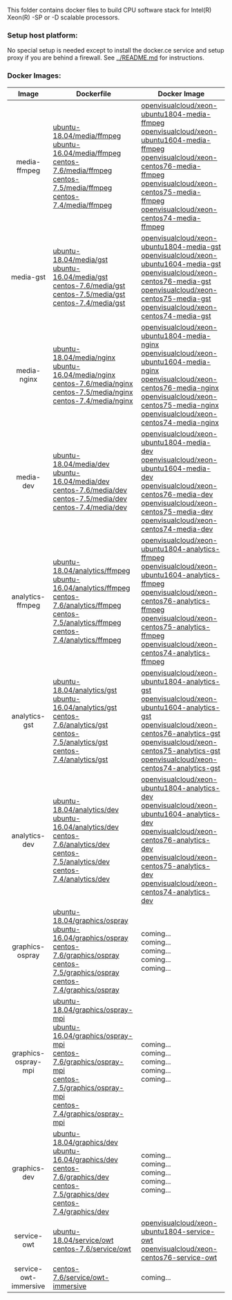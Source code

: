 This folder contains docker files to build CPU software stack for Intel(R) Xeon(R) -SP or -D scalable processors.

### Setup host platform:

No special setup is needed except to install the docker.ce service and setup proxy if you are behind a firewall. See [../README.md](../README.md) for instructions.

### Docker Images:

|Image|Dockerfile|Docker Image|
|:-:|---|---|
|media-ffmpeg|[ubuntu-18.04/media/ffmpeg](ubuntu-18.04/media/ffmpeg)<br>[ubuntu-16.04/media/ffmpeg](ubuntu-16.04/media/ffmpeg)<br>[centos-7.6/media/ffmpeg](centos-7.6/media/ffmpeg)<br>[centos-7.5/media/ffmpeg](centos-7.5/media/ffmpeg)<br>[centos-7.4/media/ffmpeg](centos-7.4/media/ffmpeg)|[openvisualcloud/xeon-ubuntu1804-media-ffmpeg](https://hub.docker.com/r/openvisualcloud/xeon-ubuntu1804-media-ffmpeg)<br>[openvisualcloud/xeon-ubuntu1604-media-ffmpeg](https://hub.docker.com/r/openvisualcloud/xeon-ubuntu1604-media-ffmpeg)<br>[openvisualcloud/xeon-centos76-media-ffmpeg](https://hub.docker.com/r/openvisualcloud/xeon-centos76-media-ffmpeg)<br>[openvisualcloud/xeon-centos75-media-ffmpeg](https://hub.docker.com/r/openvisualcloud/xeon-centos75-media-ffmpeg)<br>[openvisualcloud/xeon-centos74-media-ffmpeg](https://hub.docker.com/r/openvisualcloud/xeon-centos74-media-ffmpeg)|
|media-gst|[ubuntu-18.04/media/gst](ubuntu-18.04/media/gst)<br>[ubuntu-16.04/media/gst](ubuntu-16.04/media/gst)<br>[centos-7.6/media/gst](centos-7.6/media/gst)<br>[centos-7.5/media/gst](centos-7.5/media/gst)<br>[centos-7.4/media/gst](centos-7.4/media/gst)|[openvisualcloud/xeon-ubuntu1804-media-gst](https://hub.docker.com/r/openvisualcloud/xeon-ubuntu1804-media-gst)<br>[openvisualcloud/xeon-ubuntu1604-media-gst](https://hub.docker.com/r/openvisualcloud/xeon-ubuntu1604-media-gst)<br>[openvisualcloud/xeon-centos76-media-gst](https://hub.docker.com/r/openvisualcloud/xeon-centos76-media-gst)<br>[openvisualcloud/xeon-centos75-media-gst](https://hub.docker.com/r/openvisualcloud/xeon-centos75-media-gst)<br>[openvisualcloud/xeon-centos74-media-gst](https://hub.docker.com/r/openvisualcloud/xeon-centos74-media-gst)|
|media-nginx|[ubuntu-18.04/media/nginx](ubuntu-18.04/media/nginx)<br>[ubuntu-16.04/media/nginx](ubuntu-16.04/media/nginx)<br>[centos-7.6/media/nginx](centos-7.6/media/nginx)<br>[centos-7.5/media/nginx](centos-7.5/media/nginx)<br>[centos-7.4/media/nginx](centos-7.4/media/nginx)|[openvisualcloud/xeon-ubuntu1804-media-nginx](https://hub.docker.com/r/openvisualcloud/xeon-ubuntu1804-media-nginx)<br>[openvisualcloud/xeon-ubuntu1604-media-nginx](https://hub.docker.com/r/openvisualcloud/xeon-ubuntu1604-media-nginx)<br>[openvisualcloud/xeon-centos76-media-nginx](https://hub.docker.com/r/openvisualcloud/xeon-centos76-media-nginx)<br>[openvisualcloud/xeon-centos75-media-nginx](https://hub.docker.com/r/openvisualcloud/xeon-centos75-media-nginx)<br>[openvisualcloud/xeon-centos74-media-nginx](https://hub.docker.com/r/openvisualcloud/xeon-centos74-media-nginx)|
|media-dev|[ubuntu-18.04/media/dev](ubuntu-18.04/media/dev)<br>[ubuntu-16.04/media/dev](ubuntu-16.04/media/dev)<br>[centos-7.6/media/dev](centos-7.6/media/dev)<br>[centos-7.5/media/dev](centos-7.5/media/dev)<br>[centos-7.4/media/dev](centos-7.4/media/dev)|[openvisualcloud/xeon-ubuntu1804-media-dev](https://hub.docker.com/r/openvisualcloud/xeon-ubuntu1804-media-dev)<br>[openvisualcloud/xeon-ubuntu1604-media-dev](https://hub.docker.com/r/openvisualcloud/xeon-ubuntu1604-media-dev)<br>[openvisualcloud/xeon-centos76-media-dev](https://hub.docker.com/r/openvisualcloud/xeon-centos76-media-dev)<br>[openvisualcloud/xeon-centos75-media-dev](https://hub.docker.com/r/openvisualcloud/xeon-centos75-media-dev)<br>[openvisualcloud/xeon-centos74-media-dev](https://hub.docker.com/r/openvisualcloud/xeon-centos74-media-dev)|
|analytics-ffmpeg|[ubuntu-18.04/analytics/ffmpeg](ubuntu-18.04/analytics/ffmpeg)<br>[ubuntu-16.04/analytics/ffmpeg](ubuntu-16.04/analytics/ffmpeg)<br>[centos-7.6/analytics/ffmpeg](centos-7.6/analytics/ffmpeg)<br>[centos-7.5/analytics/ffmpeg](centos-7.5/analytics/ffmpeg)<br>[centos-7.4/analytics/ffmpeg](centos-7.4/analytics/ffmpeg)|[openvisualcloud/xeon-ubuntu1804-analytics-ffmpeg](https://hub.docker.com/r/openvisualcloud/xeon-ubuntu1804-analytics-ffmpeg)<br>[openvisualcloud/xeon-ubuntu1604-analytics-ffmpeg](https://hub.docker.com/r/openvisualcloud/xeon-ubuntu1604-analytics-ffmpeg)<br>[openvisualcloud/xeon-centos76-analytics-ffmpeg](https://hub.docker.com/r/openvisualcloud/xeon-centos76-analytics-ffmpeg)<br>[openvisualcloud/xeon-centos75-analytics-ffmpeg](https://hub.docker.com/r/openvisualcloud/xeon-centos75-analytics-ffmpeg)<br>[openvisualcloud/xeon-centos74-analytics-ffmpeg](https://hub.docker.com/r/openvisualcloud/xeon-centos74-analytics-ffmpeg)|
|analytics-gst|[ubuntu-18.04/analytics/gst](ubuntu-18.04/analytics/gst)<br>[ubuntu-16.04/analytics/gst](ubuntu-16.04/analytics/gst)<br>[centos-7.6/analytics/gst](centos-7.6/analytics/gst)<br>[centos-7.5/analytics/gst](centos-7.5/analytics/gst)<br>[centos-7.4/analytics/gst](centos-7.4/analytics/gst)|[openvisualcloud/xeon-ubuntu1804-analytics-gst](https://hub.docker.com/r/openvisualcloud/xeon-ubuntu1804-analytics-gst)<br>[openvisualcloud/xeon-ubuntu1604-analytics-gst](https://hub.docker.com/r/openvisualcloud/xeon-ubuntu1604-analytics-gst)<br>[openvisualcloud/xeon-centos76-analytics-gst](https://hub.docker.com/r/openvisualcloud/xeon-centos76-analytics-gst)<br>[openvisualcloud/xeon-centos75-analytics-gst](https://hub.docker.com/r/openvisualcloud/xeon-centos75-analytics-gst)<br>[openvisualcloud/xeon-centos74-analytics-gst](https://hub.docker.com/r/openvisualcloud/xeon-centos74-analytics-gst)|
|analytics-dev|[ubuntu-18.04/analytics/dev](ubuntu-18.04/analytics/dev)<br>[ubuntu-16.04/analytics/dev](ubuntu-16.04/analytics/dev)<br>[centos-7.6/analytics/dev](centos-7.6/analytics/dev)<br>[centos-7.5/analytics/dev](centos-7.5/analytics/dev)<br>[centos-7.4/analytics/dev](centos-7.4/analytics/dev)|[openvisualcloud/xeon-ubuntu1804-analytics-dev](https://hub.docker.com/r/openvisualcloud/xeon-ubuntu1804-analytics-dev)<br>[openvisualcloud/xeon-ubuntu1604-analytics-dev](https://hub.docker.com/r/openvisualcloud/xeon-ubuntu1604-analytics-dev)<br>[openvisualcloud/xeon-centos76-analytics-dev](https://hub.docker.com/r/openvisualcloud/xeon-centos76-analytics-dev)<br>[openvisualcloud/xeon-centos75-analytics-dev](https://hub.docker.com/r/openvisualcloud/xeon-centos75-analytics-dev)<br>[openvisualcloud/xeon-centos74-analytics-dev](https://hub.docker.com/r/openvisualcloud/xeon-centos74-analytics-dev)|
|graphics-ospray|[ubuntu-18.04/graphics/ospray](ubuntu-18.04/graphics/ospray)<br>[ubuntu-16.04/graphics/ospray](ubuntu-16.04/graphics/ospray)<br>[centos-7.6/graphics/ospray](centos-7.6/graphics/ospray)<br>[centos-7.5/graphics/ospray](centos-7.5/graphics/ospray)<br>[centos-7.4/graphics/ospray](centos-7.4/graphics/ospray)|coming...<br>coming...<br>coming...<br>coming...<br>coming...|
|graphics-ospray-mpi|[ubuntu-18.04/graphics/ospray-mpi](ubuntu-18.04/graphics/ospray-mpi)<br>[ubuntu-16.04/graphics/ospray-mpi](ubuntu-16.04/graphics/ospray-mpi)<br>[centos-7.6/graphics/ospray-mpi](centos-7.6/graphics/ospray-mpi)<br>[centos-7.5/graphics/ospray-mpi](centos-7.5/graphics/ospray-mpi)<br>[centos-7.4/graphics/ospray-mpi](centos-7.4/graphics/ospray-mpi)|coming...<br>coming...<br>coming...<br>coming...<br>coming...|
|graphics-dev|[ubuntu-18.04/graphics/dev](ubuntu-18.04/graphics/dev)<br>[ubuntu-16.04/graphics/dev](ubuntu-16.04/graphics/dev)<br>[centos-7.6/graphics/dev](centos-7.6/graphics/dev)<br>[centos-7.5/graphics/dev](centos-7.5/graphics/dev)<br>[centos-7.4/graphics/dev](centos-7.4/graphics/dev)|coming...<br>coming...<br>coming...<br>coming...<br>coming...|
|service-owt|[ubuntu-18.04/service/owt](ubuntu-18.04/service/owt)<br>[centos-7.6/service/owt](centos-7.6/service/owt)|[openvisualcloud/xeon-ubuntu1804-service-owt](https://hub.docker.com/r/openvisualcloud/xeon-ubuntu1804-service-owt)<br>[openvisualcloud/xeon-centos76-service-owt](https://hub.docker.com/r/openvisualcloud/xeon-centos76-service-owt)|
|service-owt-immersive|[centos-7.6/service/owt-immersive](centos-7.6/service/owt-immersive)|coming...|

